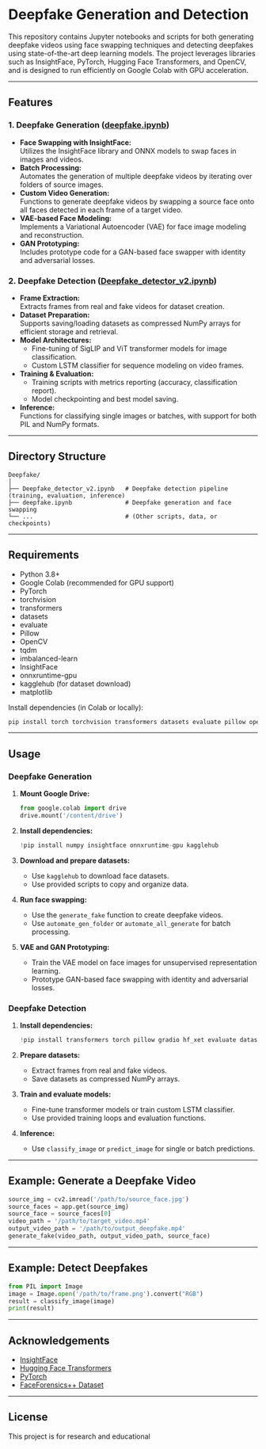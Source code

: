 # Deepfake Generation and Detection

This repository contains Jupyter notebooks and scripts for both generating deepfake videos using face swapping techniques and detecting deepfakes using state-of-the-art deep learning models. The project leverages libraries such as InsightFace, PyTorch, Hugging Face Transformers, and OpenCV, and is designed to run efficiently on Google Colab with GPU acceleration.

---

## Features

### 1. Deepfake Generation ([deepfake.ipynb](deepfake.ipynb))
- **Face Swapping with InsightFace:**  
  Utilizes the InsightFace library and ONNX models to swap faces in images and videos.
- **Batch Processing:**  
  Automates the generation of multiple deepfake videos by iterating over folders of source images.
- **Custom Video Generation:**  
  Functions to generate deepfake videos by swapping a source face onto all faces detected in each frame of a target video.
- **VAE-based Face Modeling:**  
  Implements a Variational Autoencoder (VAE) for face image modeling and reconstruction.
- **GAN Prototyping:**  
  Includes prototype code for a GAN-based face swapper with identity and adversarial losses.

### 2. Deepfake Detection ([Deepfake_detector_v2.ipynb](Deepfake_detector_v2.ipynb))
- **Frame Extraction:**  
  Extracts frames from real and fake videos for dataset creation.
- **Dataset Preparation:**  
  Supports saving/loading datasets as compressed NumPy arrays for efficient storage and retrieval.
- **Model Architectures:**  
  - Fine-tuning of SigLIP and ViT transformer models for image classification.
  - Custom LSTM classifier for sequence modeling on video frames.
- **Training & Evaluation:**  
  - Training scripts with metrics reporting (accuracy, classification report).
  - Model checkpointing and best model saving.
- **Inference:**  
  Functions for classifying single images or batches, with support for both PIL and NumPy formats.

---

## Directory Structure

```
Deepfake/
│
├── Deepfake_detector_v2.ipynb   # Deepfake detection pipeline (training, evaluation, inference)
├── deepfake.ipynb               # Deepfake generation and face swapping
└── ...                          # (Other scripts, data, or checkpoints)
```

---

## Requirements

- Python 3.8+
- Google Colab (recommended for GPU support)
- PyTorch
- torchvision
- transformers
- datasets
- evaluate
- Pillow
- OpenCV
- tqdm
- imbalanced-learn
- InsightFace
- onnxruntime-gpu
- kagglehub (for dataset download)
- matplotlib

Install dependencies (in Colab or locally):
```bash
pip install torch torchvision transformers datasets evaluate pillow opencv-python tqdm imbalanced-learn insightface onnxruntime-gpu kagglehub matplotlib
```

---

## Usage

### Deepfake Generation

1. **Mount Google Drive:**
    ```python
    from google.colab import drive
    drive.mount('/content/drive')
    ```

2. **Install dependencies:**
    ```python
    !pip install numpy insightface onnxruntime-gpu kagglehub
    ```

3. **Download and prepare datasets:**
    - Use `kagglehub` to download face datasets.
    - Use provided scripts to copy and organize data.

4. **Run face swapping:**
    - Use the `generate_fake` function to create deepfake videos.
    - Use `automate_gen_folder` or `automate_all_generate` for batch processing.

5. **VAE and GAN Prototyping:**
    - Train the VAE model on face images for unsupervised representation learning.
    - Prototype GAN-based face swapping with identity and adversarial losses.

### Deepfake Detection

1. **Install dependencies:**
    ```python
    !pip install transformers torch pillow gradio hf_xet evaluate datasets accelerate huggingface_hub numpy opencv-python scikit-learn imbalanced-learn matplotlib
    ```

2. **Prepare datasets:**
    - Extract frames from real and fake videos.
    - Save datasets as compressed NumPy arrays.

3. **Train and evaluate models:**
    - Fine-tune transformer models or train custom LSTM classifier.
    - Use provided training loops and evaluation functions.

4. **Inference:**
    - Use `classify_image` or `predict_image` for single or batch predictions.

---

## Example: Generate a Deepfake Video

```python
source_img = cv2.imread('/path/to/source_face.jpg')
source_faces = app.get(source_img)
source_face = source_faces[0]
video_path = '/path/to/target_video.mp4'
output_video_path = '/path/to/output_deepfake.mp4'
generate_fake(video_path, output_video_path, source_face)
```

---

## Example: Detect Deepfakes

```python
from PIL import Image
image = Image.open('/path/to/frame.png').convert("RGB")
result = classify_image(image)
print(result)
```

---

## Acknowledgements

- [InsightFace](https://github.com/deepinsight/insightface)
- [Hugging Face Transformers](https://huggingface.co/docs/transformers/index)
- [PyTorch](https://pytorch.org/)
- [FaceForensics++ Dataset](https://github.com/ondyari/FaceForensics)

---

## License

This project is for research and educational